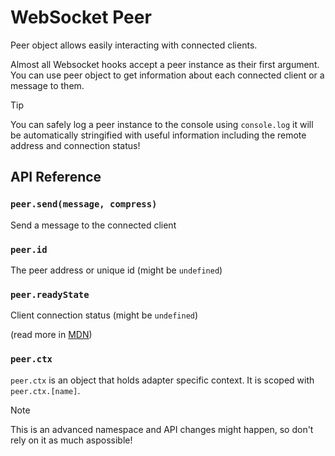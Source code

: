 # WebSocket Peer

Peer object allows easily interacting with connected clients.

Almost all Websocket hooks accept a peer instance as their first argument. You can use peer object to get information about each connected client or a message to them.

> [!TIP]
> You can safely log a peer instance to the console using `console.log` it will be automatically stringified with useful information including the remote address and connection status!

## API Reference

### `peer.send(message, compress)`

Send a message to the connected client

### `peer.id`

The peer address or unique id (might be `undefined`)

### `peer.readyState`

Client connection status (might be `undefined`)

(read more in [MDN](https://developer.mozilla.org/en-US/docs/Web/API/WebSocket/readyState))

### `peer.ctx`

`peer.ctx` is an object that holds adapter specific context. It is scoped with `peer.ctx.[name]`.

> [!NOTE]
> This is an advanced namespace and API changes might happen, so don't rely on it as much aspossible!
